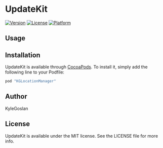 # UpdateKit
[![Version](https://img.shields.io/cocoapods/v/UpdateKit.svg?style=flat)](http://cocoapods.org/pods/UpdateKit)
[![License](https://img.shields.io/cocoapods/l/UpdateKit.svg?style=flat)](http://cocoapods.org/pods/UpdateKit)
[![Platform](https://img.shields.io/cocoapods/p/UpdateKit.svg?style=flat)](http://cocoapods.org/pods/UpdateKit)

## Usage


## Installation

UpdateKit is available through [CocoaPods](http://cocoapods.org). To install it, simply add the following line to your Podfile:

```ruby
pod "KGLocationManager"
```

## Author

KyleGoslan

## License

UpdateKit is available under the MIT license. See the LICENSE file for more info.
